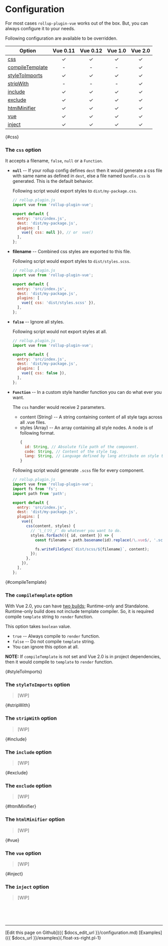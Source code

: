 # Configuration
For most cases `rollup-plugin-vue` works out of the box. But, you can always configure it to your needs.

Following configuration are available to be overridden.

 Option                             | Vue 0.11 | Vue 0.12 | Vue 1.0 | Vue 2.0
------------------------------------|:--------:|:--------:|:-------:|:-------:
[css](#css)                         | &check;  | &check;  | &check; | &check;
[compileTemplate](#compileTemplate) | -        | -        | -       | &check;
[styleToImports](#styleToImports)   | &check;  | &check;  | &check; | &check;
[stripWith](#stripWith)             | -        | -        | -       | &check;
[include](#exclude)                 | &check;  | &check;  | &check; | &check;
[exclude](#exclude)                 | &check;  | &check;  | &check; | &check;
[htmlMinifier](#htmlMinifier)       | &check;  | &check;  | &check; | &check;
[vue](#vue)                         | &check;  | &check;  | &check; | &check;
[inject](#vue)                      | &check;  | &check;  | &check; | &check;

{#css}
### The `css` option

It accepts a filename, `false`, `null` or a `Function`.

- **`null`** -- If your rollup config defines `dest` then it would generate a css file with same name as defined in `dest`, else a file named `bundle.css` is generated. This is the default behavior.

  Following script would export styles to `dist/my-package.css`.
  ``` js
  // rollup.plugin.js
  import vue from 'rollup-plugin-vue';

  export default {
    entry: 'src/index.js',
    dest: 'dist/my-package.js',
    plugins: [
      vue({ css: null }), // or  vue()
    ],
  };
  ```
- **filename** -- Combined css styles are exported to this file.

  Following script would export styles to `dist/styles.scss`.
  ``` js
  // rollup.plugin.js
  import vue from 'rollup-plugin-vue';

  export default {
    entry: 'src/index.js',
    dest: 'dist/my-package.js',
    plugins: [
      vue({ css: 'dist/styles.scss' }),
    ],
  };
  ```
- **`false`** -- Ignore all styles.

  Following script would not export styles at all.
  ``` js
  // rollup.plugin.js
  import vue from 'rollup-plugin-vue';

  export default {
    entry: 'src/index.js',
    dest: 'dist/my-package.js',
    plugins: [
      vue({ css: false }),
    ],
  };
  ```

- **`Function`** -- In a custom style handler function you can do what ever you want.

  The `css` handler would receive 2 parameters.
    - content (String) -- A string containing content of all style tags across all .vue files.
    - styles (Array) -- An array containing all style nodes. A node is of following format.
      ``` js
      {
        id: String, // Absolute file path of the component.
        code: String, // Content of the style tag.
        lang: String, // Language defined by lang attribute on style tag. (Default: css)
      }
      ```

  Following script would generate `.scss` file for every component.
  ``` js
  // rollup.plugin.js
  import vue from 'rollup-plugin-vue';
  import fs from 'fs';
  import path from 'path';

  export default {
    entry: 'src/index.js',
    dest: 'dist/my-package.js',
    plugins: [
      vue({
        css(content, styles) {
          // ¯\_(ツ)_/¯ do whatever you want to do.
          styles.forEach(({ id, content }) => {
            const filename = path.basename(id).replace(/\.vue$/, '.scss');

            fs.writeFileSync(`dist/scss/${filename}`, content);
          });
        },
      }),
    ],
  };
  ```

{#compileTemplate}
### The `compileTemplate` option

With Vue 2.0, you can have [two builds](https://vuejs.org/v2/guide/installation.html#Standalone-vs-Runtime-only-Build); Runtime-only and Standalone.
Runtime-only build does not include template compiler. So, it is required compile `template` string to `render` function.

This option takes `boolean` value.
  - `true` -- Always compile to `render` function.
  - `false` -- Do not compile `template` string.
  - You can ignore this option at all.

**NOTE:** If `compileTemplate` is not set and Vue 2.0 is in project dependencies, then it would compile to `template` to `render` function.

{#styleToImports}
### The `styleToImports` option
> [WIP]

{#stripWith}
### The `stripWith` option
> [WIP]

{#include}
### The `include` option
> [WIP]


{#exclude}
### The `exclude` option
> [WIP]

{#htmlMinifier}
### The `htmlMinifier` option
> [WIP]

{#vue}
### The `vue` option
> [WIP]

{#inject}
### The `inject` option
> [WIP]


<br><br><br>

-------------------------------
[Edit this page on Github]({{ $docs_edit_url }}/configuration.md)
[Examples]({{ $docs_url }}/examples){.float-xs-right.pl-1}
